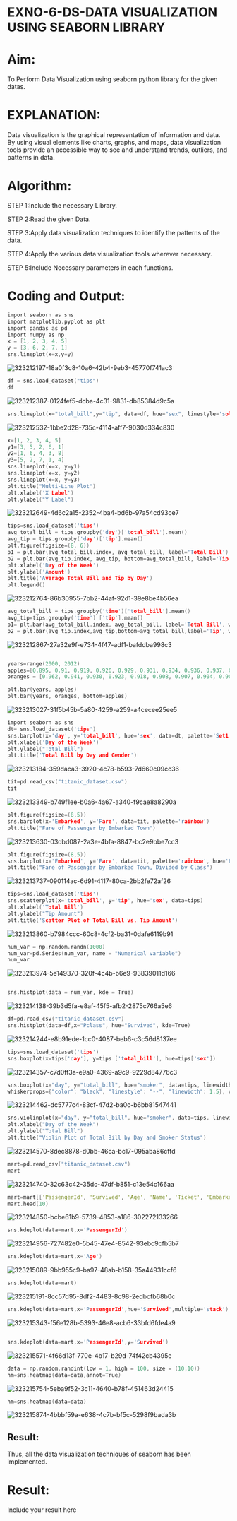 # EXNO-6-DS-DATA VISUALIZATION USING SEABORN LIBRARY

# Aim:
  To Perform Data Visualization using seaborn python library for the given datas.

# EXPLANATION:
Data visualization is the graphical representation of information and data. By using visual elements like charts, graphs, and maps, data visualization tools provide an accessible way to see and understand trends, outliers, and patterns in data.

# Algorithm:
STEP 1:Include the necessary Library.

STEP 2:Read the given Data.

STEP 3:Apply data visualization techniques to identify the patterns of the data.

STEP 4:Apply the various data visualization tools wherever necessary.

STEP 5:Include Necessary parameters in each functions.

# Coding and Output:
```c
import seaborn as sns
import matplotlib.pyplot as plt
import pandas as pd
import numpy as np
x = [1, 2, 3, 4, 5]
y = [3, 6, 2, 7, 1]
sns.lineplot(x=x,y=y)
```

![323212197-18a0f3c8-10a6-42b4-9eb3-45770f741ac3](https://github.com/charumathiramesh/EXNO-6-DS/assets/120204455/1a0502b9-d48a-486b-ba29-560f23668f82)

```c
df = sns.load_dataset("tips")
df
```

![323212387-0124fef5-dcba-4c31-9831-db85384d9c5a](https://github.com/charumathiramesh/EXNO-6-DS/assets/120204455/e767442e-6dce-4842-92cb-5617e4d0c8c1)

```c
sns.lineplot(x="total_bill",y="tip", data=df, hue="sex", linestyle='solid', legend="auto")

```
![323212532-1bbe2d28-735c-4114-aff7-9030d334c830](https://github.com/charumathiramesh/EXNO-6-DS/assets/120204455/958c4d40-03b1-443f-919f-cf5d79269f67)

```c
x=[1, 2, 3, 4, 5]
y1=[3, 5, 2, 6, 1]
y2=[1, 6, 4, 3, 8]
y3=[5, 2, 7, 1, 4]
sns.lineplot(x=x, y=y1)
sns.lineplot(x=x, y=y2)
sns.lineplot(x=x, y=y3)
plt.title("Multi-Line Plot")
plt.xlabel('X Label')
plt.ylabel("Y Label")

```
![323212649-4d6c2a15-2352-4ba4-bd6b-97a54cd93ce7](https://github.com/charumathiramesh/EXNO-6-DS/assets/120204455/fe62a55e-8896-4772-b87f-da622739a38b)

```c
tips=sns.load_dataset('tips')
avg_total_bill = tips.groupby('day')['total_bill'].mean()
avg_tip = tips.groupby('day')['tip'].mean()
plt.figure(figsize=(8, 6))
p1 = plt.bar(avg_total_bill.index, avg_total_bill, label='Total Bill')
p2 = plt.bar(avg_tip.index, avg_tip, bottom=avg_total_bill, label='Tip')
plt.xlabel('Day of the Week')
plt.ylabel('Amount')
plt.title('Average Total Bill and Tip by Day')
plt.legend()

```
![323212764-86b30955-7bb2-44af-92d1-39e8be4b56ea](https://github.com/charumathiramesh/EXNO-6-DS/assets/120204455/62e2fcea-1976-473c-8528-347b788793be)

```c
avg_total_bill = tips.groupby('time')['total_bill'].mean() 
avg_tip=tips.groupby('time') ['tip'].mean()
p1= plt.bar(avg_total_bill.index, avg_total_bill, label='Total Bill', width=0.4)
p2 = plt.bar(avg_tip.index,avg_tip,bottom=avg_total_bill,label='Tip', width=0.4)

```

![323212867-27a32e9f-e734-4f47-adf1-bafddba998c3](https://github.com/charumathiramesh/EXNO-6-DS/assets/120204455/19cf5fd3-5ba3-4566-b2bd-46661d9cabfb)

```c

years=range(2000, 2012)
apples=[0.895, 0.91, 0.919, 0.926, 0.929, 0.931, 0.934, 0.936, 0.937, 0.9375, 0.9372, 0.939] 
oranges = [0.962, 0.941, 0.930, 0.923, 0.918, 0.908, 0.907, 0.904, 0.901, 0.898, 0.9, 0.896, ]
```
```c
plt.bar(years, apples)
plt.bar(years, oranges, bottom=apples)

```

![323213027-31f5b45b-5a80-4259-a259-a4cecee25ee5](https://github.com/charumathiramesh/EXNO-6-DS/assets/120204455/c47a8089-d491-4bf4-a7a0-1c6fe996a2b8)

```c
import seaborn as sns
dt= sns.load_dataset('tips')
sns.barplot(x='day', y='total_bill', hue='sex', data=dt, palette='Set1')
plt.xlabel('Day of the Week')
plt.ylabel("Total Bill")
plt.title('Total Bill by Day and Gender')

```

![323213184-359daca3-3920-4c78-b593-7d660c09cc36](https://github.com/charumathiramesh/EXNO-6-DS/assets/120204455/7fe84c9d-a4f0-48d0-9d1b-d2a4d70cc674)

```c
tit=pd.read_csv("titanic_dataset.csv")
tit
```

![323213349-b749f1ee-b0a6-4a67-a340-f9cae8a8290a](https://github.com/charumathiramesh/EXNO-6-DS/assets/120204455/191321a3-3fe1-4559-8161-9215c1f377a4)

```c
plt.figure(figsize=(8,5))
sns.barplot(x='Embarked', y='Fare', data=tit, palette='rainbow') 
plt.title("Fare of Passenger by Embarked Town")

```
![323213630-03dbd087-2a3e-4bfa-8847-bc2e9bbe7cc3](https://github.com/charumathiramesh/EXNO-6-DS/assets/120204455/685d7037-c06e-4f6c-a895-1c12c359ba3e)

```c
plt.figure(figsize=(8,5))
sns.barplot(x='Embarked', y='Fare', data=tit, palette='rainbow', hue='Pclass') 
plt.title("Fare of Passenger by Embarked Town, Divided by Class")
```
![323213737-090114ac-6d91-4117-80ca-2bb2fe72af26](https://github.com/charumathiramesh/EXNO-6-DS/assets/120204455/82aa1726-38a8-48de-8a1e-cb9d2601ce72)

```c
tips=sns.load_dataset('tips')
sns.scatterplot(x='total_bill', y='tip', hue='sex', data=tips)
plt.xlabel('Total Bill')
plt.ylabel("Tip Amount")
plt.title('Scatter Plot of Total Bill vs. Tip Amount')
```
![323213860-b7984ccc-60c8-4cf2-ba31-0dafe6119b91](https://github.com/charumathiramesh/EXNO-6-DS/assets/120204455/38b73bc2-1a89-4008-8e13-a90e902e07ec)

```c
num_var = np.random.randn(1000)
num_var=pd.Series(num_var, name = "Numerical variable")
num_var

```

![323213974-5e149370-320f-4c4b-b6e9-93839011d166](https://github.com/charumathiramesh/EXNO-6-DS/assets/120204455/4baba1d4-29c8-4e54-90df-a4ac4bc1e1ac)

```c

sns.histplot(data = num_var, kde = True)
```
![323214138-39b3d5fa-e8af-45f5-afb2-2875c766a5e6](https://github.com/charumathiramesh/EXNO-6-DS/assets/120204455/b18d2e46-1956-418a-ae70-1b677cf64aee)

```c
df=pd.read_csv("titanic_dataset.csv")
sns.histplot(data=df,x="Pclass", hue="Survived", kde=True)
```

![323214244-e8b91ede-1cc0-4087-beb6-c3c56d8137ee](https://github.com/charumathiramesh/EXNO-6-DS/assets/120204455/ff370859-1c3e-4dcb-a384-f6ce3c61a74d)

```c
tips=sns.load_dataset('tips')
sns.boxplot(x=tips['day'], y=tips ['total_bill'], hue=tips['sex'])
```
![323214357-c7d0ff3a-e9a0-4369-a9c9-9229d84776c3](https://github.com/charumathiramesh/EXNO-6-DS/assets/120204455/1e81343b-5f9f-4a4e-8e34-e45ccbfad9b5)

```c
sns.boxplot(x="day", y="total_bill", hue="smoker", data=tips, linewidth=2, width=0.6, boxprops={"facecolor": "lightblue", "edgecolor": "darkblue"},
whiskerprops={"color": "black", "linestyle": "--", "linewidth": 1.5}, capprops={"color": "black", "linestyle": "--", "linewidth": 1.5})

```
![323214462-dc5777c4-83cf-47d2-ba0c-b6bb81547441](https://github.com/charumathiramesh/EXNO-6-DS/assets/120204455/55bb0516-cdab-4883-b988-a1bfca203693)

```c
sns.violinplot(x="day", y="total_bill", hue="smoker", data=tips, linewidth=2, width=0.6, palette="Set3", inner="quartile")
plt.xlabel("Day of the Week")
plt.ylabel("Total Bill")
plt.title("Violin Plot of Total Bill by Day and Smoker Status")
```

![323214570-8dec8878-d0bb-46ca-bc17-095aba86cffd](https://github.com/charumathiramesh/EXNO-6-DS/assets/120204455/13fefd2c-10b9-4273-847b-027a7f9f8669)


```c
mart=pd.read_csv("titanic_dataset.csv")
mart
```
![323214740-32c63c42-35dc-47df-b851-c13e54c166aa](https://github.com/charumathiramesh/EXNO-6-DS/assets/120204455/ec5ccb4d-75d5-4855-bb4f-c5808200b367)

```c
mart=mart[['PassengerId', 'Survived', 'Age', 'Name', 'Ticket', 'Embarked']] 
mart.head(10)
```

![323214850-bcbe61b9-5739-4853-a186-302272133266](https://github.com/charumathiramesh/EXNO-6-DS/assets/120204455/d1708160-4246-4784-9309-643fe5069070)

```c
sns.kdeplot(data=mart,x='PassengerId')
```
![323214956-727482e0-5b45-47e4-8542-93ebc9cfb5b7](https://github.com/charumathiramesh/EXNO-6-DS/assets/120204455/32f7592c-f03d-4590-8df8-b5af7ecec802)

```c
sns.kdeplot(data=mart,x='Age')
```

![323215089-9bb955c9-ba97-48ab-b158-35a44931ccf6](https://github.com/charumathiramesh/EXNO-6-DS/assets/120204455/05cca1d7-a668-4971-af4e-118a93b2d37c)

```c
sns.kdeplot(data=mart)
```
![323215191-8cc57d95-8df2-4483-8c98-2edbcfb68b0c](https://github.com/charumathiramesh/EXNO-6-DS/assets/120204455/7bd3d1b3-0cf8-407c-ac2f-3791df9d6759)

```c
sns.kdeplot(data=mart,x='PassengerId',hue='Survived',multiple='stack')
```

![323215343-f56e128b-5393-46e8-acb6-33bfd6fde4a9](https://github.com/charumathiramesh/EXNO-6-DS/assets/120204455/c7c220d1-d906-490f-819c-2aae2e7507bd)

```c

sns.kdeplot(data=mart,x='PassengerId',y='Survived')
```
![323215571-4f66d13f-770e-4b17-b29d-74f42cb4395e](https://github.com/charumathiramesh/EXNO-6-DS/assets/120204455/402508bf-20a5-4b86-8d53-56c395f3d8cc)

```c
data = np.random.randint(low = 1, high = 100, size = (10,10))
hm=sns.heatmap(data=data,annot=True)
```

![323215754-5eba9f52-3c11-4640-b78f-451463d24415](https://github.com/charumathiramesh/EXNO-6-DS/assets/120204455/134af5a9-8bd5-46dd-a548-7005dc6337cd)

```c
hm=sns.heatmap(data=data)
```
![323215874-4bbbf59a-e638-4c7b-bf5c-5298f9bada3b](https://github.com/charumathiramesh/EXNO-6-DS/assets/120204455/da5ee4d7-f357-429b-87c8-0120837fa15f)



## Result:

Thus, all the data visualization techniques of seaborn has been implemented.


# Result:
 Include your result here
